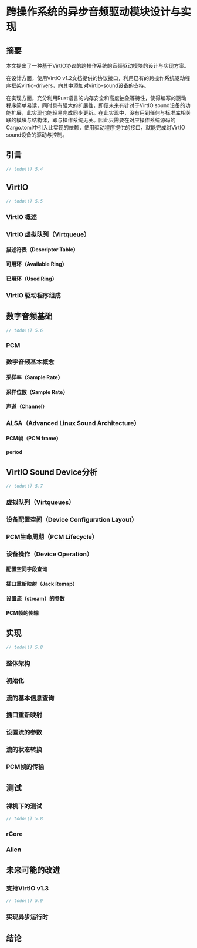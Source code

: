 # 跨操作系统的异步音频驱动模块设计与实现

## 摘要

本文提出了一种基于VirtIO协议的跨操作系统的音频驱动模块的设计与实现方案。

在设计方面，使用VirtIO v1.2文档提供的协议接口，利用已有的跨操作系统驱动程序框架virtio-drivers，向其中添加对virtio-sound设备的支持。

在实现方面，充分利用Rust语言的内存安全和高度抽象等特性，使得编写的驱动程序简单易读，同时具有强大的扩展性，即便未来有针对于VirtIO sound设备的功能扩展，此实现也能轻易完成同步更新。在此实现中，没有用到任何与标准库相关联的模块与结构体，即与操作系统无关。因此只需要在对应操作系统源码的Cargo.toml中引入此实现的依赖，使用驱动程序提供的接口，就能完成对VirtIO sound设备的驱动与控制。

## 引言

```rust
// todo!() 5.4
```

## VirtIO
```rust
// todo!() 5.5
```
### VirtIO 概述

### VirtIO 虚拟队列（Virtqueue）

#### 描述符表（Descriptor Table）

#### 可用环（Available Ring）

#### 已用环（Used Ring）

### VirtIO 驱动程序组成

## 数字音频基础

```rust
// todo!() 5.6
```

### PCM

### 数字音频基本概念

#### 采样率（Sample Rate）

#### 采样位数（Sample Rate）

#### 声道（Channel）

### ALSA（Advanced Linux Sound Architecture）

#### PCM帧（PCM frame）

#### period

## VirtIO Sound Device分析

```rust
// todo!() 5.7
```

### 虚拟队列（Virtqueues）

### 设备配置空间（Device Configuration Layout）

### PCM生命周期（PCM Lifecycle）

### 设备操作（Device Operation）

#### 配置空间字段查询

#### 插口重新映射（Jack Remap）

#### 设置流（stream）的参数

#### PCM帧的传输

## 实现

```rust
// todo!() 5.8
```

### 整体架构

### 初始化

### 流的基本信息查询

### 插口重新映射

### 设置流的参数

### 流的状态转换

### PCM帧的传输

## 测试

### 裸机下的测试

```rust
// todo!() 5.8
```

### rCore

### Alien

## 未来可能的改进

### 支持VirtIO v1.3

```rust
// todo!() 5.9
```

### 实现异步运行时

## 结论
